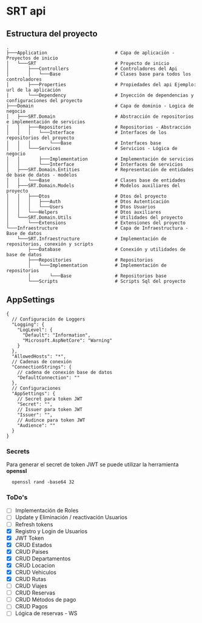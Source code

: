 # SRT api

## Estructura del proyecto

```
.
├───Application                         # Capa de aplicación - Proyectos de inicio
│   └───SRT                             # Proyecto de inicio
│       ├───Controllers                 # Controladores del Api
│       │   └───Base                    # Clases base para todos los controladores
│       ├───Properties                  # Propiedades del api Ejemplo: url de la aplicación
│       └───Dependency                  # Inyección de dependencias y configuraciones del proyecto
├───Domain                              # Capa de dominio - Logica de negocio
│   ├───SRT.Domain                      # Abstracción de repositorios e implementación de servicios
│   │   ├───Repositories                # Repositorios - Abstracción
│   │   │   └───Interface               # Interfaces de los repositorios del proyecto
│   │   │       └───Base                # Interfaces base
│   │   └───Services                    # Servicios - Lógica de negocio
│   │       ├───Implementation          # Implementación de servicios
│   │       └───Interface               # Interfaces de servicios
│   ├───SRT.Domain.Entities             # Representación de entidades de base de datos - modelos
│   │   └───Base                        # Clases base de entidades
│   ├───SRT.Domain.Models               # Modelos auxiliares del proyecto
│   │   ├───Dtos                        # Dtos del proyecto
│   │   │   ├───Auth                    # Dtos Autenticación
│   │   │   └───Users                   # Dtos Usuarios
│   │   └───Helpers                     # Dtos auxiliares
│   └───SRT.Domain.Utils                # Utilidades del proyecto
│       └───Extensions                  # Extensiones del proyecto
└───Infraestructure                     # Capa de Infraestructura - Base de datos
    └───SRT.Infraestructure             # Implementación de repositorios, conexión y scripts
        ├───Database                    # Conexión y utilidades de base de datos
        ├───Repositories                # Repositorios
        │   └───Implementation          # Implementación de repositorios
        │       └───Base                # Repositorios base
        └───Scripts                     # Scripts Sql del proyecto
```

## AppSettings

```json5
{
  // Configuración de Loggers
  "Logging": {
    "LogLevel": {
      "Default": "Information",
      "Microsoft.AspNetCore": "Warning"
    }
  },
  "AllowedHosts": "*",
  // Cadenas de conexión
  "ConnectionStrings": {
    // cadena de conexión base de datos
    "DefaultConnection": ""
  },
  // Configuraciones
  "AppSettings": {
    // Secret para token JWT
    "Secret": "",
    // Issuer para token JWT
    "Issuer": "",
    // Audince para token JWT
    "Audience": ""
  }
}
```

### Secrets

Para generar el secret de token JWT se puede utilizar la herramienta **openssl**

```shell
  openssl rand -base64 32
```

### ToDo's

- [ ] Implementación de Roles
- [ ] Update y Eliminación / reactivación Usuarios
- [ ] Refresh tokens
- [X] Registro y Login de Usuarios
- [X] JWT Token
- [X] CRUD Estados
- [X] CRUD Paises
- [X] CRUD Departamentos
- [X] CRUD Locacion
- [X] CRUD Vehiculos
- [X] CRUD Rutas
- [ ] CRUD Viajes
- [ ] CRUD Reservas
- [ ] CRUD Métodos de pago
- [ ] CRUD Pagos
- [ ] Lógica de reservas - WS

